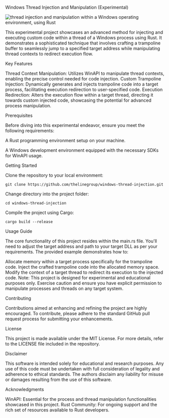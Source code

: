 Windows Thread Injection and Manipulation (Experimental)

![thread injection and manipulation within a Windows operating environment, using Rust](https://github.com/TheLineGroup/windows-thread-injection/assets/37847231/400b7913-c5e9-43fd-a400-8a668bfd3d9a)


This experimental project showcases an advanced method for injecting and executing custom code within a thread of a Windows process using Rust. It demonstrates a sophisticated technique that involves crafting a trampoline buffer to seamlessly jump to a specified target address while manipulating thread contexts to redirect execution flow.

Key Features

Thread Context Manipulation: Utilizes WinAPI to manipulate thread contexts, enabling the precise control needed for code injection.
Custom Trampoline Injection: Dynamically generates and injects trampoline code into a target process, facilitating execution redirection to user-specified code.
Execution Redirection: Alters the execution flow within a target thread, directing it towards custom injected code, showcasing the potential for advanced process manipulation.

Prerequisites

Before diving into this experimental endeavor, ensure you meet the following requirements:

A Rust programming environment setup on your machine.

A Windows development environment equipped with the necessary SDKs for WinAPI usage.

Getting Started

Clone the repository to your local environment:

```
git clone https://github.com/thelinegroup/windows-thread-injection.git
```

Change directory into the project folder:

```
cd windows-thread-injection
```

Compile the project using Cargo:

```
cargo build --release
````

Usage Guide

The core functionality of this project resides within the main.rs file. You'll need to adjust the target address and path to your target DLL as per your requirements. The provided example demonstrates how to:

Allocate memory within a target process specifically for the trampoline code.
Inject the crafted trampoline code into the allocated memory space.
Modify the context of a target thread to redirect its execution to the injected code.
Note: This project is designed for experimental and educational purposes only. Exercise caution and ensure you have explicit permission to manipulate processes and threads on any target system.

Contributing

Contributions aimed at enhancing and refining the project are highly encouraged. To contribute, please adhere to the standard GitHub pull request process for submitting your enhancements.

License

This project is made available under the MIT License. For more details, refer to the LICENSE file included in the repository.

Disclaimer

This software is intended solely for educational and research purposes. Any use of this code must be undertaken with full consideration of legality and adherence to ethical standards. The authors disclaim any liability for misuse or damages resulting from the use of this software.

Acknowledgments

WinAPI: Essential for the process and thread manipulation functionalities showcased in this project.
Rust Community: For ongoing support and the rich set of resources available to Rust developers.

